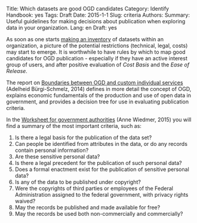 Title: Which datasets are good OGD candidates
Category: Identify
Handbook: yes
Tags: Draft
Date: 2015-1-1
Slug: criteria
Authors:
Summary: Useful guidelines for making decisions about publication when exploring data in your organization.
Lang: en
Draft: yes


As soon as one starts [making an inventory](/identify/inventory) of datasets within an organization, a picture of the potential restrictions (technical, legal, costs) may start to emerge. It is worthwhile to have rules by which to map good candidates for OGD publication - especially if they have an active interest group of users, and after positive evaluation of *Cost Basis* and the *Ease of Release*.

The report on [Boundaries between OGD and custom individual services](/library/m5-abgrenzung-leistungen) (Adelheid Bürgi-Schmelz, 2014) defines in more detail the concept of OGD, explains economic fundamentals of the production and use of open data in government, and provides a decision tree for use in evaluating publication criteria.

In the [Worksheet for government authorities](/library/m7-recht-arbeitshilfe) (Anne Wiedmer, 2015) you will find a summary of the most important criteria, such as:

1. Is there a legal basis for the publication of the data set?
1. Can people be identified from attributes in the data, or do any records contain personal information?
1. Are these sensitive personal data?
1. Is there a legal precedent for the publication of such personal data?
1. Does a formal enactment exist for the publication of sensitive personal data?
1. Is any of the data to be published under copyright?
1. Were the copyrights of third parties or employees of the Federal Administration assigned to the federal government, with privacy rights waived?
1. May the records be published and made available for free?
1. May the records be used both non-commercially and commercially?
